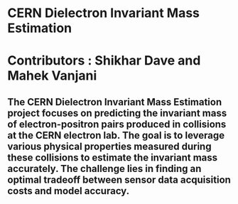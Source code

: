 # CERN Dielectron Invariant Mass Estimation
# Contributors : Shikhar Dave and Mahek Vanjani
## The CERN Dielectron Invariant Mass Estimation project focuses on predicting the invariant mass of electron-positron pairs produced in collisions at the CERN electron lab. The goal is to leverage various physical properties measured during these collisions to estimate the invariant mass accurately. The challenge lies in finding an optimal tradeoff between sensor data acquisition costs and model accuracy.

